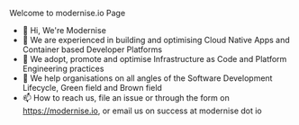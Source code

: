 Welcome to modernise.io Page

- 👋 Hi, We're Modernise
- 👀 We are experienced in building and optimising Cloud Native Apps and Container based Developer Platforms
- 🌱 We adopt, promote and optimise Infrastructure as Code and Platform Engineering practices
- 💞️ We help organisations on all angles of the Software Development Lifecycle, Green field and Brown field
- 📫 How to reach us, file an issue or through the form on https://modernise.io, or email us on success at modernise dot io
